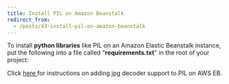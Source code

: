 ```yaml
---
title: Install PIL on Amazon Beanstalk
redirect_from:
  - /posts/43-install-pil-on-amazon-beanstalk
---
```


<p>To install <strong>python libraries</strong> like PIL on an Amazon Elastic Beanstalk instance, put the following into a file called &quot;<strong>requirements.txt</strong>&quot; in the root of your project:</p>
<script src="https://gist.github.com/anonymous/10584591.js"></script>

<p>Click <a href="http://maxmakedesign.co.uk/posts/42-amazon-elastic-beanstalk-pil-jpeg-support">here </a>for instructions on adding jpg decoder support to PIL on AWS EB.</p>
